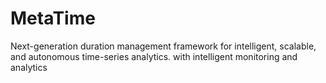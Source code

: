 # MetaTime
Next-generation duration management framework for intelligent, scalable, and autonomous time-series analytics. with intelligent monitoring and analytics
